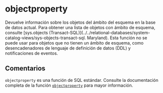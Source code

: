 ﻿---
SidebarGroup: "Funciones de sistema"
Autogenerated: true
---

# objectproperty

Devuelve información sobre los objetos del ámbito del esquema en la base de datos actual. Para obtener una lista de objetos con ámbito de esquema, consulte [sys.objects &#40;Transact-SQL&#41;](../../relational-databases/system-catalog-views/sys-objects-transact-sql. Maryland). Esta función no se puede usar para objetos que no tienen un ámbito de esquema, como desencadenadores de lenguaje de definición de datos (DDL) y notificaciones de eventos.

## Comentarios 

`objectproperty` es una función de SQL estándar. Consulte la documentación completa de la función [`objectproperty`](https://learn.microsoft.com/es-es/sql/t-sql/functions/objectproperty-transact-sql) para mayor información.

